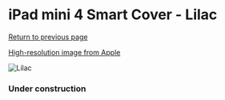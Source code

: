 # iPad mini 4 Smart Cover - Lilac

[Return to previous page](/ipad_mini4)

[High-resolution image from Apple](https://store.storeimages.cdn-apple.com/8756/as-images.apple.com/is/MMJW2?wid=4500&hei=4500&fmt=png)

<div style="width: 384px"><img src="/everyphone/MMJW2.png" alt="Lilac"></div>

### Under construction

